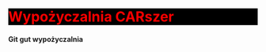 <h1 style="color: red; background-color: black;"> Wypożyczalnia CARszer </h1>
<h4>Git gut wypożyczalnia</h4>

